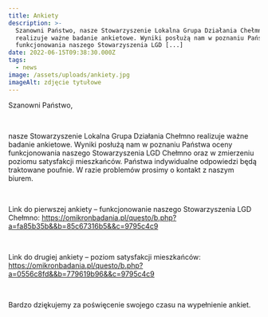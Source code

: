 ```yaml
---
title: Ankiety
description: >-
  Szanowni Państwo, nasze Stowarzyszenie Lokalna Grupa Działania Chełmno
  realizuje ważne badanie ankietowe. Wyniki posłużą nam w poznaniu Państwa oceny
  funkcjonowania naszego Stowarzyszenia LGD [...]
date: 2022-06-15T09:38:30.000Z
tags:
  - news
image: /assets/uploads/ankiety.jpg
imageAlt: zdjęcie tytułowe
---
```





Szanowni Państwo,

<br>

nasze Stowarzyszenie Lokalna Grupa Działania Chełmno realizuje ważne badanie ankietowe. Wyniki posłużą nam w poznaniu Państwa oceny funkcjonowania naszego Stowarzyszenia LGD Chełmno oraz w zmierzeniu poziomu satysfakcji mieszkańców. Państwa indywidualne odpowiedzi będą traktowane poufnie. W razie problemów prosimy o kontakt z naszym biurem.

<br>

Link do pierwszej ankiety – funkcjonowanie naszego Stowarzyszenia LGD Chełmno: https://omikronbadania.pl/questo/b.php?a=fa85b35b&&b=85c67316b5&&c=9795c4c9

<br>

Link do drugiej ankiety – poziom satysfakcji mieszkańców: https://omikronbadania.pl/questo/b.php?a=0556c8fd&&b=779619b96&&c=9795c4c9

<br>

Bardzo dziękujemy za poświęcenie swojego czasu na wypełnienie ankiet.
